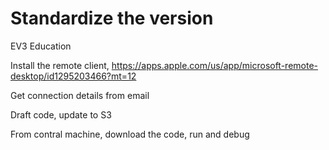 # Standardize the version 

EV3 Education 

Install the remote client,
https://apps.apple.com/us/app/microsoft-remote-desktop/id1295203466?mt=12

Get connection details from email

Draft code, update to S3 

From contral machine, download the code, run and debug
